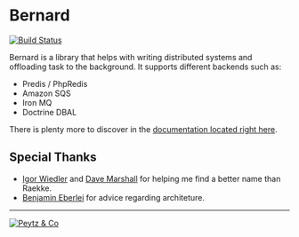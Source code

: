 Bernard
=======

[![Build Status](https://travis-ci.org/bernardphp/bernard.png?branch=master)][travis]

Bernard is a library that helps with writing distributed systems and offloading task to the background. It supports
different backends such as:

* Predis / PhpRedis
* Amazon SQS
* Iron MQ
* Doctrine DBAL

There is plenty more to discover in the [documentation located right here][documentation].

Special Thanks
--------------

* [Igor Wiedler](http://igor.io) and [Dave Marshall](http://davedevelopment.co.uk) for helping me find a better name than Raekke.
* [Benjamin Eberlei](http://whitewashing.de) for advice regarding architeture.

---

[![Peytz & Co](http://bernard.readthedocs.org/en/latest/_images/peytzco.png)][peytz]

[documentation]: http://bernard.rtfd.org
[peytz]: http://peytz.dk
[travis]: https://travis-ci.org/bernardphp/bernard
